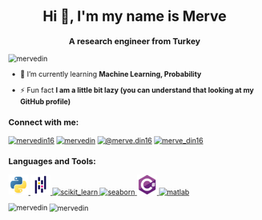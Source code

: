 <h1 align="center">Hi 👋, I'm my name is Merve</h1>
<h3 align="center">A research engineer from Turkey</h3>

<p align="left"> <img src="https://komarev.com/ghpvc/?username=mervedin&label=Profile%20views&color=0e75b6&style=flat" alt="mervedin" /> </p>

- 🌱 I’m currently learning **Machine Learning, Probability**

- ⚡ Fun fact **I am a little bit lazy (you can understand that looking at my GitHub profile)**

<h3 align="left">Connect with me:</h3>
<p align="left">
<a href="https://linkedin.com/in/mervedin16" target="blank"><img align="center" src="https://raw.githubusercontent.com/rahuldkjain/github-profile-readme-generator/master/src/images/icons/Social/linked-in-alt.svg" alt="mervedin16" height="30" width="40" /></a>
<a href="https://kaggle.com/mervedin" target="blank"><img align="center" src="https://raw.githubusercontent.com/rahuldkjain/github-profile-readme-generator/master/src/images/icons/Social/kaggle.svg" alt="mervedin" height="30" width="40" /></a>
<a href="https://medium.com/@merve.din16" target="blank"><img align="center" src="https://raw.githubusercontent.com/rahuldkjain/github-profile-readme-generator/master/src/images/icons/Social/medium.svg" alt="@merve.din16" height="30" width="40" /></a>
<a href="https://www.hackerrank.com/merve_din16" target="blank"><img align="center" src="https://raw.githubusercontent.com/rahuldkjain/github-profile-readme-generator/master/src/images/icons/Social/hackerrank.svg" alt="merve_din16" height="30" width="40" /></a>
</p>

<h3 align="left">Languages and Tools:</h3>
<p align="left"> <a href="https://www.python.org" target="_blank" rel="noreferrer"> <img src="https://raw.githubusercontent.com/devicons/devicon/master/icons/python/python-original.svg" alt="python" width="40" height="40"/> </a> <a href="https://pandas.pydata.org/" target="_blank" rel="noreferrer"> <img src="https://raw.githubusercontent.com/devicons/devicon/2ae2a900d2f041da66e950e4d48052658d850630/icons/pandas/pandas-original.svg" alt="pandas" width="40" height="40"/> </a> <a href="https://scikit-learn.org/" target="_blank" rel="noreferrer"> <img src="https://upload.wikimedia.org/wikipedia/commons/0/05/Scikit_learn_logo_small.svg" alt="scikit_learn" width="40" height="40"/> </a> <a href="https://seaborn.pydata.org/" target="_blank" rel="noreferrer"> <img src="https://seaborn.pydata.org/_images/logo-mark-lightbg.svg" alt="seaborn" width="40" height="40"/> </a>  <a href="https://www.w3schools.com/cs/" target="_blank" rel="noreferrer"> <img src="https://raw.githubusercontent.com/devicons/devicon/master/icons/csharp/csharp-original.svg" alt="csharp" width="40" height="40"/> </a> <a href="https://www.mathworks.com/" target="_blank" rel="noreferrer"> <img src="https://upload.wikimedia.org/wikipedia/commons/2/21/Matlab_Logo.png" alt="matlab" width="40" height="40"/> </a> </p>

<p><img align="left" src="https://github-readme-stats.vercel.app/api/top-langs?username=mervedin&show_icons=true&locale=en&layout=compact" alt="mervedin" /></p>

<p>&nbsp;<img align="center" src="https://github-readme-stats.vercel.app/api?username=mervedin&show_icons=true&locale=en" alt="mervedin" /></p>


